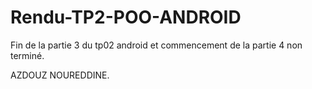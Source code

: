 # Rendu-TP2-POO-ANDROID

Fin de la partie 3 du tp02 android et commencement de la partie 4 non terminé.

AZDOUZ NOUREDDINE.
